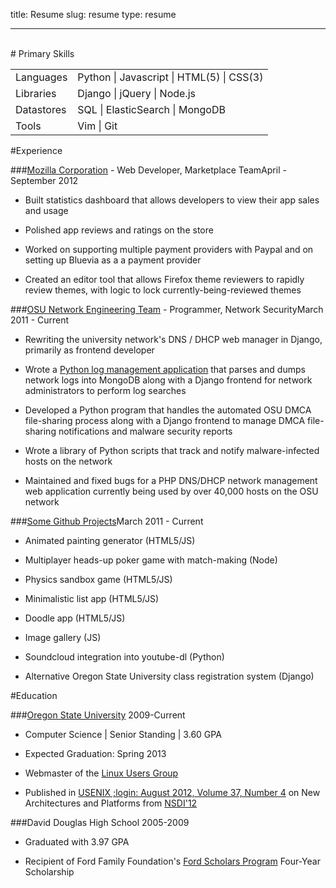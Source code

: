 title: Resume
slug: resume
type: resume

---

<br>
# Primary Skills
<table>
    <tr><td>Languages</td><td>Python | Javascript | HTML(5) | CSS(3)</td></tr>
    <tr><td>Libraries</td><td>Django | jQuery | Node.js</td></tr>
    <tr><td>Datastores</td><td>SQL | ElasticSearch | MongoDB</td></tr>
    <tr><td>Tools</td><td>Vim | Git</td></tr>
</table>

#Experience

###<a class="resume-heading" href="http://mozilla.org">Mozilla Corporation</a>&nbsp;- Web Developer, Marketplace Team<span class="date">April - September 2012</span>

- Built statistics dashboard that allows developers to view their app sales and
  usage

- Polished app reviews and ratings on the store

- Worked on supporting multiple payment providers with Paypal and on setting up
  Bluevia as a a payment provider

- Created an editor tool that allows Firefox theme reviewers to rapidly review
  themes, with logic to lock currently-being-reviewed themes

###<a class="resume-heading" href="http://oregonstate.edu/net">OSU Network Engineering Team</a>&nbsp;- Programmer, Network Security<span class="date">March 2011 - Current</span>

- Rewriting the university network's DNS / DHCP web manager in Django,
  primarily as frontend developer

- Wrote a [Python log management application][netshed] that parses and dumps
  network logs into MongoDB along with a Django frontend for network
  administrators to perform log searches

- Developed a Python program that handles the automated OSU DMCA
  file-sharing process along with a Django frontend
  to manage DMCA file-sharing notifications and malware security reports

- Wrote a library of Python scripts that track and notify
  malware-infected hosts on the network

- Maintained and fixed bugs for a PHP DNS/DHCP network management
  web application currently being used by over 40,000 hosts on the OSU network

[netshed]:http://github.com/ngokevin/netshed

###<a class="resume-heading" href="http://github.com/ngokevin">Some Github Projects</a><span class="date">March 2011 - Current</span>

- Animated painting generator (HTML5/JS)

- Multiplayer heads-up poker game with match-making (Node)

- Physics sandbox game (HTML5/JS)

- Minimalistic list app (HTML5/JS)

- Doodle app (HTML5/JS)

- Image gallery (JS)

- Soundcloud integration into youtube-dl (Python)

- Alternative Oregon State University class registration system (Django)

#Education

###<a class="resume-heading" href="http://eecs.oregonstate.edu/">Oregon State University</a> <span class="date">2009-Current</span>

- Computer Science | Senior Standing | 3.60 GPA

- Expected Graduation: Spring 2013

- Webmaster of the [Linux Users Group](http://lug.oregonstate.edu)

- Published in [USENIX ;login: August 2012, Volume 37, Number
  4](https://www.usenix.org/publications/login/august-2012-volume-37-number-4)
  on New Architectures and Platforms from
  [NSDI'12](https://www.usenix.org/conference/nsdi12)

###David Douglas High School <span class="date">2005-2009</span>

- Graduated with 3.97 GPA

- Recipient of Ford Family Foundation's [Ford Scholars Program][ford] Four-Year Scholarship

[ford]:http://www.tfff.org/ScholarshipPrograms/FordScholarsProgram/OregonFordScholars/tabid/65/Default.aspx

</span>
